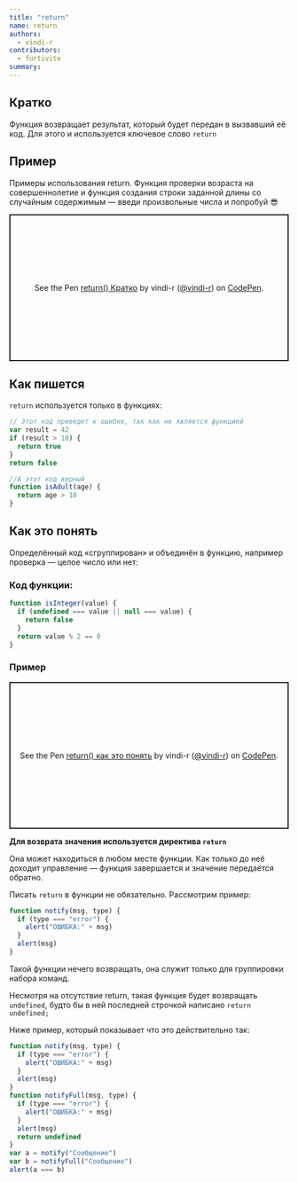 ```yaml
---
title: "return"
name: return
authors:
  - vindi-r
contributors:
  - furtivite
summary:
---
```


## Кратко

Функция возвращает результат, который будет передан в вызвавший её код. Для этого и используется ключевое слово `return`

## Пример

Примеры использования return. Функция проверки возраста на совершеннолетие и функция создания строки заданной длины со случайным содержимым — введи произвольные числа и попробуй 😎

<p class="codepen" data-height="265" data-theme-id="light" data-default-tab="js,result" data-user="vindi-r" data-slug-hash="eXLXBz" style="height: 265px; box-sizing: border-box; display: flex; align-items: center; justify-content: center; border: 2px solid; margin: 1em 0; padding: 1em;" data-pen-title="return() Кратко">
  <span>See the Pen <a href="https://codepen.io/vindi-r/pen/eXLXBz">
  return() Кратко</a> by vindi-r (<a href="https://codepen.io/vindi-r">@vindi-r</a>)
  on <a href="https://codepen.io">CodePen</a>.</span>
</p>

## Как пишется

`return` используется только в функциях:

```js
// Этот код приведет к ошибке, так как не является функцией
var result = 42
if (result > 10) {
  return true
}
return false
```

```js
//А этот код верный
function isAdult(age) {
  return age > 18
}
```

## Как это понять

Определённый код «сгруппирован» и объединён в функцию, например проверка — целое число или нет:

### Код функции:

```js
function isInteger(value) {
  if (undefined === value || null === value) {
    return false
  }
  return value % 2 == 0
}
```

### Пример

<p class="codepen" data-height="265" data-theme-id="light" data-default-tab="js,result" data-user="vindi-r" data-slug-hash="jJdQqz" style="height: 265px; box-sizing: border-box; display: flex; align-items: center; justify-content: center; border: 2px solid; margin: 1em 0; padding: 1em;" data-pen-title="return() как это понять">
  <span>See the Pen <a href="https://codepen.io/vindi-r/pen/jJdQqz">
  return() как это понять</a> by vindi-r (<a href="https://codepen.io/vindi-r">@vindi-r</a>)
  on <a href="https://codepen.io">CodePen</a>.</span>
</p>

__Для возврата значения используется директива `return`__

Она может находиться в любом месте функции. Как только до неё доходит управление — функция завершается и значение передаётся обратно.

Писать `return` в функции не обязательно. Рассмотрим пример:

```js
function notify(msg, type) {
  if (type === "error") {
    alert("ОШИБКА:" + msg)
  }
  alert(msg)
}
```

Такой функции нечего возвращать, она служит только для группировки набора команд.

Несмотря на отсутствие return, такая функция будет возвращать `undefined`, будто бы в ней последней строчкой написано `return undefined;`

Ниже пример, который показывает что это действительно так:

```js
function notify(msg, type) {
  if (type === "error") {
    alert("ОШИБКА:" + msg)
  }
  alert(msg)
}
function notifyFull(msg, type) {
  if (type === "error") {
    alert("ОШИБКА:" + msg)
  }
  alert(msg)
  return undefined
}
var a = notify("Сообщение")
var b = notifyFull("Сообщение")
alert(a === b)
```
